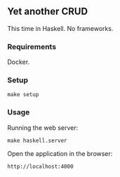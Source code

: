 ## Yet another CRUD

This time in Haskell. No frameworks.

### Requirements

Docker.

### Setup
```
make setup
```

### Usage

Running the web server:
```
make haskell.server
```
Open the application in the browser:
```
http://localhost:4000
```
